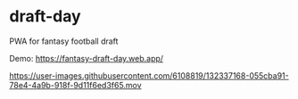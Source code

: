 # draft-day
PWA for fantasy football draft

Demo: https://fantasy-draft-day.web.app/



https://user-images.githubusercontent.com/6108819/132337168-055cba91-78e4-4a9b-918f-9d11f6ed3f65.mov


